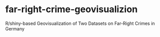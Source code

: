 # far-right-crime-geovisualizion
R/shiny-based Geovisualization of Two Datasets on Far-Right Crimes in Germany
